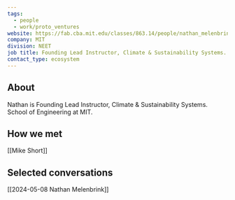 ```yaml
---
tags:
  - people
  - work/proto_ventures
website: https://fab.cba.mit.edu/classes/863.14/people/nathan_melenbrink/about.html
company: MIT
division: NEET
job title: Founding Lead Instructor, Climate & Sustainability Systems. School of Engineering
contact_type: ecosystem
---
```

## About
Nathan is Founding Lead Instructor, Climate & Sustainability Systems. School of Engineering at MIT.

## How we met
[[Mike Short]]

## Selected conversations
[[2024-05-08 Nathan Melenbrink]]
